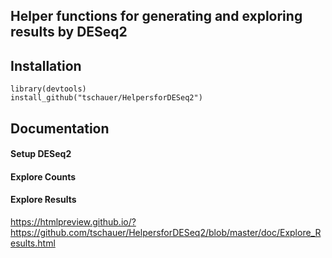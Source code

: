 ## Helper functions for generating and exploring results by DESeq2

## Installation

```
library(devtools)
install_github("tschauer/HelpersforDESeq2")
```

## Documentation

#### Setup DESeq2

#### Explore Counts

#### Explore Results

https://htmlpreview.github.io/?https://github.com/tschauer/HelpersforDESeq2/blob/master/doc/Explore_Results.html
